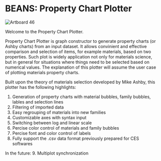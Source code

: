 # BEANS: Property Chart Plotter
![Artboard 46](https://user-images.githubusercontent.com/48959790/194728761-7690a566-456b-4f69-afda-f3d7c0148b09.png)

Welcome to the Property Chart Plotter.

Property Chart Plotter is graph constructor to generate property charts (or Ashby charts) from an input dataset. It allows convinient and effective comparison and selection of items, for example materials, based on two properties. Such plot is widely application not only for materials science, but in general for situations where things need to be selected based on numerical values. The explanation of this plotter will assume the user case of plotting materials property charts.

Built upon the theory of materials selection developed by Mike Ashby, this plotter has the following highlights:
1. Generation of property charts with material bubbles, family bubbles, lables and selection lines
2. Filtering of imported data
3. Easy regrouping of materials into new families
4. Customizable axes with syntax input
5. Switching between log and linear scale
6. Percise color control of materials and family bubbles
7. Percise font and color control of labels
8. Fully support the .csv data format previously prepared for CES softwares

In the future:
9. Multiplot synchronization
